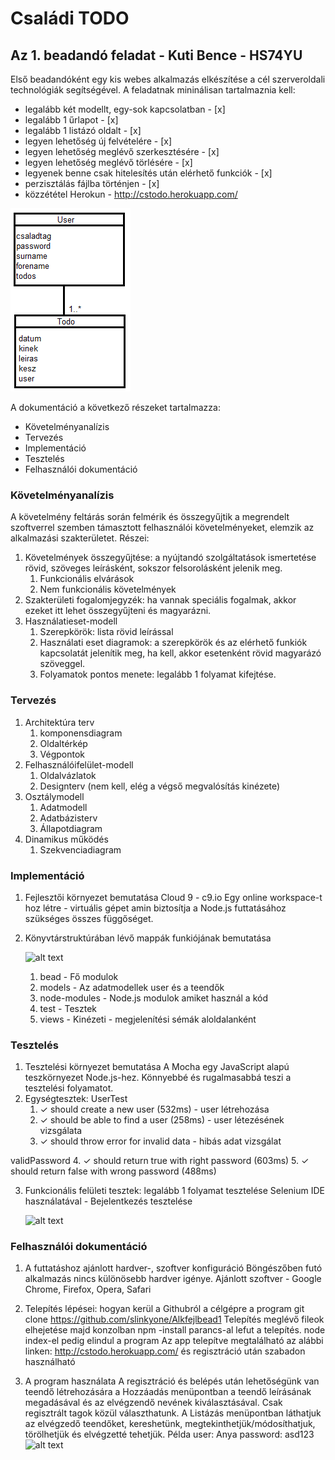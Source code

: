 # Családi TODO

## Az 1. beadandó feladat - Kuti Bence - HS74YU

Első beadandóként egy kis webes alkalmazás elkészítése a cél szerveroldali technológiák segítségével. A feladatnak mininálisan tartalmaznia kell:

- legalább két modellt, egy-sok kapcsolatban - [x]
- legalább 1 űrlapot - [x]
- legalább 1 listázó oldalt - [x]
- legyen lehetőség új felvételére - [x]
- legyen lehetőség meglévő szerkesztésére - [x]
- legyen lehetőség meglévő törlésére - [x]
- legyenek benne csak hitelesítés után elérhető funkciók - [x]
- perzisztálás fájlba történjen - [x]
- közzététel Herokun - http://cstodo.herokuapp.com/

![Adatbázis kapcsolati modell](images/kapcs.png)

A dokumentáció a következő részeket tartalmazza:

- Követelményanalízis
- Tervezés
- Implementáció
- Tesztelés
- Felhasználói dokumentáció


### Követelményanalízis

A követelmény feltárás során felmérik és összegyűjtik a megrendelt szoftverrel szemben támasztott felhasználói követelményeket, elemzik az alkalmazási szakterületet. Részei:

1. Követelmények összegyűjtése: a nyújtandó szolgáltatások ismertetése rövid, szöveges leírásként, sokszor felsorolásként jelenik meg.
    1. Funkcionális elvárások
    2. Nem funkcionális követelmények
2. Szakterületi fogalomjegyzék: ha vannak speciális fogalmak, akkor ezeket itt lehet összegyűjteni és magyarázni.
3. Használatieset-modell
    1. Szerepkörök: lista rövid leírással
    2. Használati eset diagramok: a szerepkörök és az elérhető funkiók kapcsolatát jelenítik meg, ha kell, akkor esetenként rövid magyarázó szöveggel.
    3. Folyamatok pontos menete: legalább 1 folyamat kifejtése.


### Tervezés

1. Architektúra terv
    1. komponensdiagram
    2. Oldaltérkép
    3. Végpontok
2. Felhasználóifelület-modell
    1. Oldalvázlatok
    2. Designterv (nem kell, elég a végső megvalósítás kinézete)
3. Osztálymodell
    1. Adatmodell
    2. Adatbázisterv
    3. Állapotdiagram
4. Dinamikus működés
    1. Szekvenciadiagram

	
### Implementáció

1. Fejlesztői környezet bemutatása
	Cloud 9 - c9.io
		Egy online workspace-t hoz létre - virtuális gépet amin biztosítja a Node.js futtatásához szükséges összes függőséget.
2. Könyvtárstruktúrában lévő mappák funkiójának bemutatása

	![alt text](http://i.imgur.com/bmMR7xL.png "Könyvtár struktúra")
	
	1. bead - Fő modulok
	2. models - Az adatmodellek user és a teendők
	3. node-modules - Node.js modulok amiket használ a kód
	4. test - Tesztek
	5. views - Kinézeti - megjelenítési sémák aloldalanként
	

### Tesztelés

1. Tesztelési környezet bemutatása
	A Mocha egy JavaScript alapú teszkörnyezet Node.js-hez. Könnyebbé és rugalmasabbá teszi a tesztelési folyamatot.
2. Egységtesztek: 
  UserTest
    1. ✓ should create a new user (532ms) - user létrehozása
    2. ✓ should be able to find a user (258ms) - user létezésének vizsgálata
    3. ✓ should throw error for invalid data - hibás adat vizsgálat

  validPassword
    4. ✓ should return true with right password (603ms) 
    5. ✓ should return false with wrong password (488ms)
	
3. Funkcionális felületi tesztek: legalább 1 folyamat tesztelése
	Selenium IDE használatával - Bejelentkezés tesztelése

	![alt text](http://i.imgur.com/70OlwJq.png "Tesztelés")
	

### Felhasználói dokumentáció

1. A futtatáshoz ajánlott hardver-, szoftver konfiguráció
	Böngészőben futó alkalmazás nincs különösebb hardver igénye.
	Ajánlott szoftver - Google Chrome, Firefox, Opera, Safari
	
2. Telepítés lépései: hogyan kerül a Githubról a célgépre a program
	git clone https://github.com/slinkyone/Alkfejlbead1
	Telepítés meglévő fileok elhejetése majd konzolban npm -install parancs-al lefut a telepítés. node index-el pedig elindul a program
	Az app telepítve megtalálható az alábbi linken: http://cstodo.herokuapp.com/ és regisztráció után szabadon használható

3. A program használata
	A regisztráció és belépés után lehetőségünk van teendő létrehozására a Hozzáadás menüpontban a teendő leírásának megadásával és az elvégzendő nevének kiválasztásával. Csak regisztrált tagok közül választhatunk.
	A Listázás menüpontban láthatjuk az elvégzedő teendőket, kereshetünk, megtekinthetjük/módosíthatjuk, törölhetjük és elvégzetté tehetjük.
	Példa user: Anya	password: asd123
	![alt text](http://i.imgur.com/g8hB3O9.png "Listázás")
